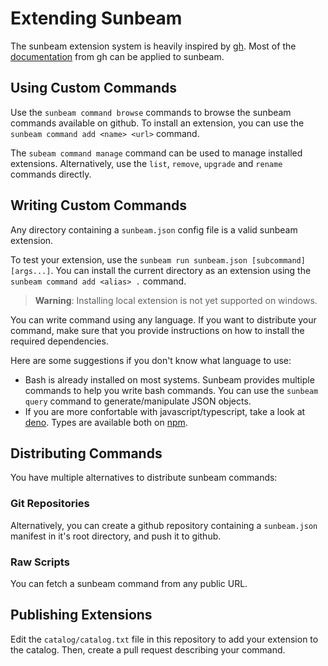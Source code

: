 # Extending Sunbeam

The sunbeam extension system is heavily inspired by [gh](https://cli.github.com). Most of the [documentation](https://docs.github.com/en/github-cli/github-cli/creating-github-cli-extensions) from gh can be applied to sunbeam.

## Using Custom Commands

Use the `sunbeam command browse` commands to browse the sunbeam commands available on github.
To install an extension, you can use the `sunbeam command add <name> <url>` command.

The `subeam command manage` command can be used to manage installed extensions.
Alternatively, use the `list`, `remove`, `upgrade` and `rename` commands directly.

## Writing Custom Commands

Any directory containing a `sunbeam.json` config file is a valid sunbeam extension.

To test your extension, use the `sunbeam run sunbeam.json [subcommand] [args...]`.
You can install the current directory as an extension using the `sunbeam command add <alias> .` command.

> **Warning**: Installing local extension is not yet supported on windows.

You can write command using any language. If you want to distribute your command, make sure that you provide instructions on how to install the required dependencies.

Here are some suggestions if you don't know what language to use:

- Bash is already installed on most systems. Sunbeam provides multiple commands to help you write bash commands. You can use the `sunbeam query` command to generate/manipulate JSON objects.
- If you are more confortable with javascript/typescript, take a look at [deno](https://deno.land/). Types are available both on [npm](https://npmjs.com/package/sunbeam-types).

## Distributing Commands

You have multiple alternatives to distribute sunbeam commands:

### Git Repositories

Alternatively, you can create a github repository containing a `sunbeam.json` manifest in it's root directory, and push it to github.

### Raw Scripts

You can fetch a sunbeam command from any public URL.

## Publishing Extensions

Edit the `catalog/catalog.txt` file in this repository to add your extension to the catalog. Then, create a pull request describing your command.

